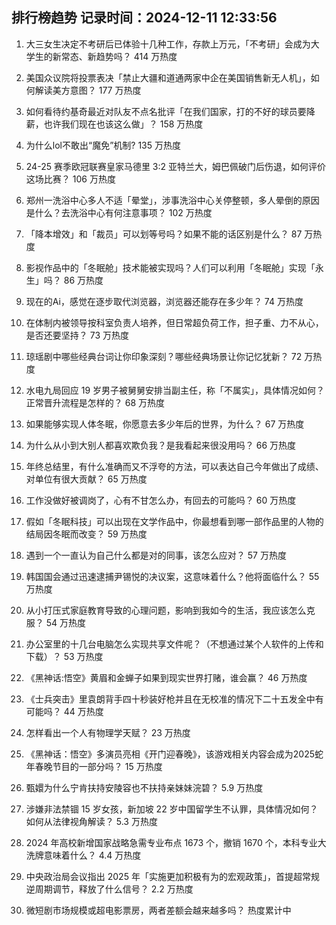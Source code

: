 
## 排行榜趋势 记录时间：2024-12-11 12:33:56
  
  1. 大三女生决定不考研后已体验十几种工作，存款上万元，「不考研」会成为大学生的新常态、新趋势吗？ 414 万热度
    
  2. 美国众议院将投票表决「禁止大疆和道通两家中企在美国销售新无人机」，如何解读美方意图？ 177 万热度
    
  3. 如何看待约基奇最近对队友不点名批评「在我们国家，打的不好的球员要降薪，也许我们现在也该这么做」？ 158 万热度
    
  4. 为什么lol不敢出“魔免”机制? 135 万热度
    
  5. 24-25 赛季欧冠联赛皇家马德里 3:2 亚特兰大，姆巴佩破门后伤退，如何评价这场比赛？ 106 万热度
    
  6. 郑州一洗浴中心多人不适「晕堂」，涉事洗浴中心关停整顿，多人晕倒的原因是什么？去洗浴中心有何注意事项？ 102 万热度
    
  7. 「降本增效」和「裁员」可以划等号吗？如果不能的话区别是什么？ 87 万热度
    
  8. 影视作品中的「冬眠舱」技术能被实现吗？人们可以利用「冬眠舱」实现「永生」吗？ 86 万热度
    
  9. 现在的Ai，感觉在逐步取代浏览器，浏览器还能存在多少年？ 74 万热度
    
  10. 在体制内被领导按科室负责人培养，但日常超负荷工作，担子重、力不从心，是否还要坚持？ 73 万热度
    
  11. 琼瑶剧中哪些经典台词让你印象深刻？哪些经典场景让你记忆犹新？ 72 万热度
    
  12. 水电九局回应 19 岁男子被舅舅安排当副主任，称「不属实」，具体情况如何？正常晋升流程是怎样的？ 68 万热度
    
  13. 如果能够实现人体冬眠，你愿意去多少年后的世界，为什么？ 67 万热度
    
  14. 为什么从小到大别人都喜欢欺负我？是我看起来很没用吗？ 66 万热度
    
  15. 年终总结里，有什么准确而又不浮夸的方法，可以表达自己今年做出了成绩、对单位有很大贡献？ 65 万热度
    
  16. 工作没做好被调岗了，心有不甘怎么办，有回去的可能吗？ 60 万热度
    
  17. 假如「冬眠科技」可以出现在文学作品中，你最想看到哪一部作品里的人物的结局因冬眠而改变？ 59 万热度
    
  18. 遇到一个一直认为自己什么都是对的同事，该怎么应对？ 57 万热度
    
  19. 韩国国会通过迅速逮捕尹锡悦的决议案，这意味着什么？他将面临什么？ 55 万热度
    
  20. 从小打压式家庭教育导致的心理问题，影响到我如今的生活，我应该怎么克服？ 54 万热度
    
  21. 办公室里的十几台电脑怎么实现共享文件呢？（不想通过某个人软件的上传和下载）？ 53 万热度
    
  22. 《黑神话:悟空》黄眉和金蝉子如果到现实世界打赌，谁会赢？ 46 万热度
    
  23. 《士兵突击》里袁朗背手四十秒装好枪并且在无校准的情况下二十五发全中有可能吗？ 44 万热度
    
  24. 怎样看出一个人有物理学天赋？ 23 万热度
    
  25. 《黑神话：悟空》多演员亮相《开门迎春晚》，该游戏相关内容会成为2025蛇年春晚节目的一部分吗？ 15 万热度
    
  26. 甄嬛为什么宁肯扶持安陵容也不扶持亲妹妹浣碧？ 5.9 万热度
    
  27. 涉嫌非法禁锢 15 岁女孩，新加坡 22 岁中国留学生不认罪，具体情况如何？如何从法律视角解读？ 5.3 万热度
    
  28. 2024 年高校新增国家战略急需专业布点 1673 个，撤销 1670 个，本科专业大洗牌意味着什么？ 4.4 万热度
    
  29. 中央政治局会议指出 2025 年「实施更加积极有为的宏观政策」，首提超常规逆周期调节，释放了什么信号？ 2.2 万热度
    
  30. 微短剧市场规模或超电影票房，两者差额会越来越多吗？ 热度累计中
    